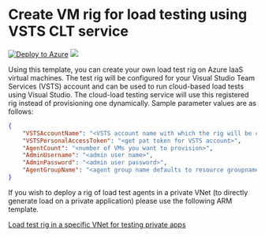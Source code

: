 # Create VM rig for load testing using VSTS CLT service

[![Deploy to Azure](http://azuredeploy.net/deploybutton.png)](https://portal.azure.com/#create/Microsoft.Template/uri/https%3a%2f%2fraw.githubusercontent.com%2fAzure%2fazure-quickstart-templates%2fmaster%2f101-vsts-cloudloadtest-rig%2fazuredeploy.json)
<a href="http://armviz.io/#/?load=https%3a%2f%2fraw.githubusercontent.com%2fAzure%2fazure-quickstart-templates%2fmaster%2f101-vsts-cloudloadtest-rig%2fazuredeploy.json" target="_blank">
    <img src="http://armviz.io/visualizebutton.png"/>
</a>

Using this template, you can create your own load test rig on Azure IaaS virtual machines. The test rig will be configured for your Visual Studio Team Services (VSTS) account and can be used to run cloud-based load tests using Visual Studio. The cloud-load testing service will use this registered rig instead of provisioning one dynamically. Sample parameter values are as follows:

```json
{
    "VSTSAccountName": "<VSTS account name with which the rig will be configured>",
    "VSTSPersonalAccessToken": "<get pat token for VSTS account>",
    "AgentCount": "<number of VMs you want to provision>",
    "AdminUsername": "<admin user name>",
    "AdminPassword": "<admin user password>",
    "AgentGroupName": "<agent group name defaults to resource groupname>"   
}
```

If you wish to deploy a rig of load test agents in a private VNet (to directly generate load on a private application) please use the following ARM template.

<a href="https://github.com/Azure/azure-quickstart-templates/tree/master/201-vsts-cloudloadtest-rig-existing-vnet"> Load test rig in a specific VNet for testing private apps </a>

